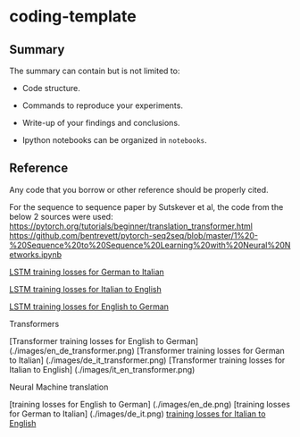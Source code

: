 # coding-template

## Summary

The summary can contain but is not limited to:

- Code structure.

- Commands to reproduce your experiments.

- Write-up of your findings and conclusions.

- Ipython notebooks can be organized in `notebooks`.

## Reference

Any code that you borrow or other reference should be properly cited.

For the sequence to sequence paper by Sutskever et al, the code from the below 2 sources were used:
https://pytorch.org/tutorials/beginner/translation_transformer.html
https://github.com/bentrevett/pytorch-seq2seq/blob/master/1%20-%20Sequence%20to%20Sequence%20Learning%20with%20Neural%20Networks.ipynb



[LSTM training losses for German to Italian](./images/seq2seq_losses_epochs20_de_it.png)

[LSTM training losses for Italian to English](./images/seq2seq_losses_epochs20_it_en.png)

[LSTM training losses for English to German](./images/seq2seq_losses_epochs20_de_it.png)




Transformers

[Transformer training losses for English to German] (./images/en_de_transformer.png)
[Transformer training losses for German to Italian] (./images/de_it_transformer.png)
[Transformer training losses for Italian to English] (./images/it_en_transformer.png)


Neural Machine translation

[training losses for English to German] (./images/en_de.png)
[training losses for German to Italian] (./images/de_it.png)
[training losses for Italian to English](./images/it_en.png)
